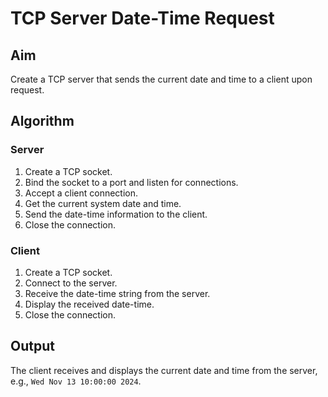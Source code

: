 # TCP Server Date-Time Request

## Aim
Create a TCP server that sends the current date and time to a client upon request.

## Algorithm

### Server

1. Create a TCP socket.
2. Bind the socket to a port and listen for connections.
3. Accept a client connection.
4. Get the current system date and time.
5. Send the date-time information to the client.
6. Close the connection.

### Client

1. Create a TCP socket.
2. Connect to the server.
3. Receive the date-time string from the server.
4. Display the received date-time.
5. Close the connection.

## Output
The client receives and displays the current date and time from the server, e.g., `Wed Nov 13 10:00:00 2024`.